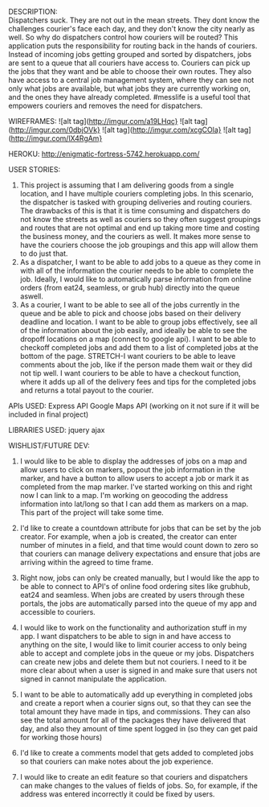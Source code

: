 DESCRIPTION:  
Dispatchers suck.  They are not out in the mean streets.  They dont know the challenges courier's face each day, and they don't know the city nearly as well.  So why do dispatchers control how couriers will be routed?  This application puts the responsibility for routing back in the hands of couriers.  Instead of incoming jobs getting grouped and sorted by dispatchers, jobs are sent to a queue that all couriers have access to.  Couriers can pick up the jobs that they want and be able to choose their own routes.  They also have access to a central job management system, where they can see not only what jobs are available, but what jobs they are currently working on, and the ones they have already completed.  #messlife is a useful tool that empowers couriers and removes the need for dispatchers.

WIREFRAMES:
![alt tag](http://imgur.com/a19LHqc}
![alt tag](http://imgur.com/0dbjOVk}
![alt tag](http://imgur.com/xcgCOla}
![alt tag](http://imgur.com/lX4RgAm}

HEROKU:
http://enigmatic-fortress-5742.herokuapp.com/

USER STORIES: 
1.  This project is assuming that I am delivering goods from a single location, and I have multiple couriers completing jobs.  In this scenario, the dispatcher is tasked with grouping deliveries and routing couriers.  The drawbacks of this is that it is time consuming and dispatchers do not know the streets as well as couriers so they often suggest groupings and routes that are not optimal and end up taking more time and costing the business money, and the couriers as well.  It makes more sense to have the couriers choose the job groupings and this app will allow them to do just that.
2.  As a dispatcher,  I want to be able to add jobs to a queue as they come in with all of the information the courier needs to be able to complete the job.  Ideally, I would like to automatically parse information from online orders (from eat24, seamless, or grub hub) directly into the queue aswell.
3.  As a courier, I want to be able to see all of the jobs currently in the queue and be able to pick and choose jobs based on their delivery deadline and location.  I want to be able to group jobs effectively, see all of the information about the job easily, and ideally be able to see the dropoff locations on a map (connect to google api).  I want to be able to checkoff completed jobs and add them to a list of completed jobs at the bottom of the page.  STRETCH-I want couriers to be able to leave comments about the job, like if the person made them wait or they did not tip well.  I want couriers to be able to have a checkout function, where it adds up all of the delivery fees and tips for the completed jobs and returns a total payout to the courier.

APIs USED:
Express API
Google Maps API (working on it not sure if it will be included in final project)

LIBRARIES USED:
jquery
ajax

WISHLIST/FUTURE DEV:
1.  I would like to be able to display the addresses of jobs on a map and allow users to click on markers, popout the job information in the marker, and have a button to allow users to accept a job or mark it as completed from the map marker.  I've started working on this and right now I can link to a map.  I'm working on geocoding the address information into lat/long so that I can add them as markers on a map.  This part of the project will take some time.

2.  I'd like to create a countdown attribute for jobs that can be set by the job creator.  For example, when a job is created, the creator can enter number of minutes in a field, and that time would count down to zero so that couriers can manage delivery expectations and ensure that jobs are arriving within the agreed to time frame.

3. Right now, jobs can only be created manually, but I would like the app to be able to connect to API's of online food ordering sites like grubhub, eat24 and seamless.  When jobs are created by users through these portals, the jobs are automatically parsed into the queue of my app and accessible to couriers.

4.  I would like to work on the functionality and authorization stuff in my app.  I want dispatchers to be able to sign in and have access to anything on the site, I would like to limit courier access to only being able to accept and complete jobs in the queue or my jobs.  Dispatchers can create new jobs and delete them but not couriers.  I need to it be more clear about when a user is signed in and make sure that users not signed in cannot manipulate the application.

5.  I want to be able to automatically add up everything in completed jobs and create a report when a courier signs out, so that they can see the total amount they have made in tips, and commissions.  They can also see the total amount for all of the packages they have delivered that day, and also they amount of time spent logged in (so they can get paid for working those hours)

6. I'd like to create a comments model that gets added to completed jobs so that couriers can make notes about the job experience.

7.  I would like to create an edit feature so that couriers and dispatchers can make changes to the values of fields of jobs.  So, for example, if the address was entered incorrectly it could be fixed by users.